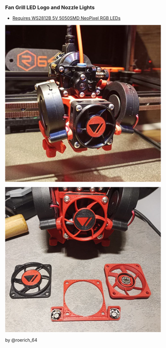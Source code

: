 ### Fan Grill LED Logo and Nozzle Lights

- [Requires WS2812B 5V 5050SMD NeoPixel RGB LEDs ](https://www.ebay.de/itm/166397777908)

![](0.png)

![](1.png)


by @roerich_64